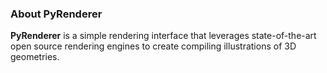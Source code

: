 ### About PyRenderer ###

**PyRenderer** is a simple rendering interface that leverages state-of-the-art
open source rendering engines to create compiling illustrations of 3D geometries.
